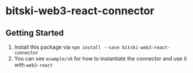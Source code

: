 # bitski-web3-react-connector

## Getting Started

1. Install this package via `npm install --save bitski-web3-react-connector`
2. You can see `example/v6` for how to instantiate the connector and use it with `web3-react`
